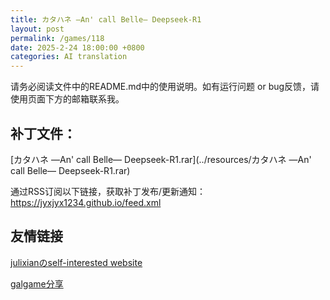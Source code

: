```yaml
---
title: カタハネ ―An' call Belle― Deepseek-R1
layout: post
permalink: /games/118
date: 2025-2-24 18:00:00 +0800
categories: AI translation
---
```



请务必阅读文件中的README.md中的使用说明。如有运行问题 or bug反馈，请使用页面下方的邮箱联系我。



## 补丁文件：

[カタハネ ―An' call Belle― Deepseek-R1.rar](../resources/カタハネ ―An' call Belle― Deepseek-R1.rar)

 

通过RSS订阅以下链接，获取补丁发布/更新通知：https://jyxjyx1234.github.io/feed.xml

## 友情链接

[julixianのself-interested website](https://julixian-siw.worldsystem.top/) 

[galgame分享](https://t.me/galgpt)